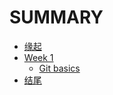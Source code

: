 # SUMMARY

* [缘起](/source/begin.md)
* [Week 1](/source/week1/introduction.md)
  * [Git basics](/source/week1/git-basics.md)
* [结尾](./source/end.md)